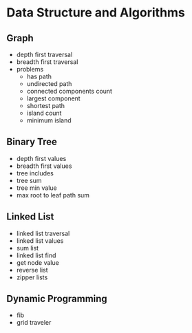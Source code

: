 # Data Structure and Algorithms
## Graph
-   depth first traversal
-   breadth first traversal
-   problems
    -   has path
    -   undirected path
    -   connected components count
    -   largest component
    -   shortest path
    -   island count
    -   minimum island
## Binary Tree
-   depth first values
-   breadth first values
-   tree includes
-   tree sum
-   tree min value
-   max root to leaf path sum
## Linked List
-   linked list traversal
-   linked list values
-   sum list
-   linked list find
-   get node value
-   reverse list
-   zipper lists
## Dynamic Programming
-   fib
-   grid traveler